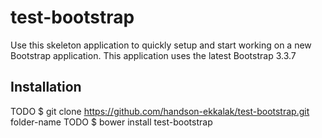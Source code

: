 # test-bootstrap
Use this skeleton application to quickly setup and start working on a new Bootstrap application. This application uses the latest Bootstrap 3.3.7

## Installation
TODO $ git clone https://github.com/handson-ekkalak/test-bootstrap.git folder-name
TODO $ bower install test-bootstrap
